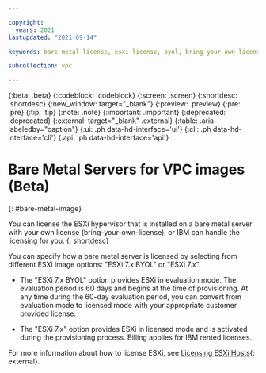 ```yaml
---

copyright:
  years: 2021
lastupdated: "2021-09-14"

keywords: bare metal license, esxi license, byol, bring your own license, ESXi 7.x BYOL

subcollection: vpc

---
```


{:beta: .beta}
{:codeblock: .codeblock}
{:screen: .screen}
{:shortdesc: .shortdesc}
{:new_window: target="_blank"}
{:preview: .preview}
{:pre: .pre}
{:tip: .tip}
{:note: .note}
{:important: .important}
{:deprecated: .deprecated}
{:external: target="_blank" .external}
{:table: .aria-labeledby="caption"}
{:ui: .ph data-hd-interface='ui'}
{:cli: .ph data-hd-interface='cli'}
{:api: .ph data-hd-interface='api'}

# Bare Metal Servers for VPC images (Beta) 
{: #bare-metal-image}

You can license the ESXi hypervisor that is installed on a bare metal server with your own license (bring-your-own-license), or IBM can handle the licensing for you.
{: shortdesc}

You can specify how a bare metal server is licensed by selecting from different ESXi image options: "ESXi 7.x BYOL" or "ESXi 7.x".

* The "ESXi 7.x BYOL" option provides ESXi in evaluation mode. The evaluation period is 60 days and begins at the time of provisioning. At any time during the 60-day evaluation period, you can convert from evaluation mode to licensed mode with your appropriate customer provided license.

* The "ESXi 7.x" option provides ESXi in licensed mode and is activated during the provisioning process. Billing applies for IBM rented licenses. 

For more information about how to license ESXi, see [Licensing ESXi Hosts](https://docs.vmware.com/en/VMware-vSphere/7.0/com.vmware.esxi.install.doc/GUID-28D25806-748B-49C0-97A1-E7DE5CB335A9.html){: external}.
